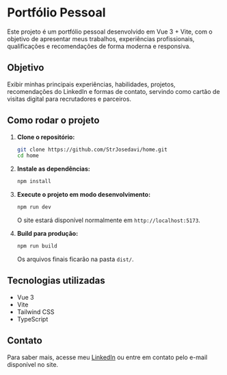 # Portfólio Pessoal

Este projeto é um portfólio pessoal desenvolvido em Vue 3 + Vite, com o objetivo de apresentar meus trabalhos, experiências profissionais, qualificações e recomendações de forma moderna e responsiva.

## Objetivo

Exibir minhas principais experiências, habilidades, projetos, recomendações do LinkedIn e formas de contato, servindo como cartão de visitas digital para recrutadores e parceiros.

## Como rodar o projeto

1. **Clone o repositório:**
   ```bash
   git clone https://github.com/StrJosedavi/home.git
   cd home
   ```

2. **Instale as dependências:**
   ```bash
   npm install
   ```

3. **Execute o projeto em modo desenvolvimento:**
   ```bash
   npm run dev
   ```
   O site estará disponível normalmente em `http://localhost:5173`.

4. **Build para produção:**
   ```bash
   npm run build
   ```
   Os arquivos finais ficarão na pasta `dist/`.

## Tecnologias utilizadas

- Vue 3
- Vite
- Tailwind CSS
- TypeScript

## Contato

Para saber mais, acesse meu [LinkedIn](https://www.linkedin.com/in/jdavifs/) ou entre em contato pelo e-mail disponível no site.
